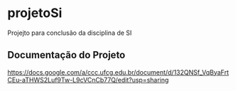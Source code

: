 
# projetoSi
Projejto para conclusão da disciplina de SI

## Documentação do Projeto

https://docs.google.com/a/ccc.ufcg.edu.br/document/d/132QNSf_VqByaFrtCEu-aTHWS2Luf9Tw-L9cVCnCb77Q/edit?usp=sharing
